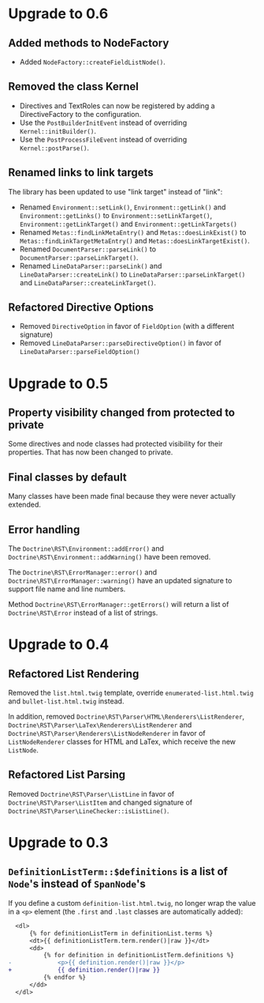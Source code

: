 # Upgrade to 0.6

## Added methods to NodeFactory

* Added `NodeFactory::createFieldListNode()`.

## Removed the class Kernel

* Directives and TextRoles can now be registered by adding a DirectiveFactory to
  the configuration.
* Use the `PostBuilderInitEvent` instead of overriding `Kernel::initBuilder()`.
* Use the `PostProcessFileEvent` instead of overriding `Kernel::postParse()`.

## Renamed links to link targets

The library has been updated to use "link target" instead of "link":

* Renamed `Environment::setLink()`, `Environment::getLink()` and
  `Environment::getLinks()` to `Environment::setLinkTarget()`,
  `Environment::getLinkTarget()` and `Environment::getLinkTargets()`
* Renamed `Metas::findLinkMetaEntry()` and `Metas::doesLinkExist()` to
  `Metas::findLinkTargetMetaEntry()` and `Metas::doesLinkTargetExist()`.
* Renamed `DocumentParser::parseLink()` to `DocumentParser::parseLinkTarget()`.
* Renamed `LineDataParser::parseLink()` and `LineDataParser::createLink()` to
  `LineDataParser::parseLinkTarget()` and `LineDataParser::createLinkTarget()`.

## Refactored Directive Options

* Removed `DirectiveOption` in favor of `FieldOption` (with a different signature)
* Removed `LineDataParser::parseDirectiveOption()` in favor of `LineDataParser::parseFieldOption()`

# Upgrade to 0.5

## Property visibility changed from protected to private

Some directives and node classes had protected visibility for their properties.
That has now been changed to private.

## Final classes by default

Many classes have been made final because they were never actually extended.

## Error handling

The `Doctrine\RST\Environment::addError()` and `Doctrine\RST\Environment::addWarning()`
have been removed.

The `Doctrine\RST\ErrorManager::error()` and `Doctrine\RST\ErrorManager::warning()`
have an updated signature to support file name and line numbers.

Method `Doctrine\RST\ErrorManager::getErrors()` will return a list of `Doctrine\RST\Error`
instead of a list of strings.

# Upgrade to 0.4

## Refactored List Rendering

Removed the `list.html.twig` template, override `enumerated-list.html.twig` and
`bullet-list.html.twig` instead.

In addition, removed `Doctrine\RST\Parser\HTML\Renderers\ListRenderer`,
`Doctrine\RST\Parser\LaTex\Renderers\ListRenderer` and
`Doctrine\RST\Parser\Renderers\ListNodeRenderer` in favor of `ListNodeRenderer`
classes for HTML and LaTex, which receive the new `ListNode`.

## Refactored List Parsing

Removed `Doctrine\RST\Parser\ListLine` in favor of `Doctrine\RST\Parser\ListItem`
and changed signature of `Doctrine\RST\Parser\LineChecker::isListLine()`.

# Upgrade to 0.3

## `DefinitionListTerm::$definitions` is a list of `Node`'s instead of `SpanNode`'s

If you define a custom `definition-list.html.twig`, no longer wrap the value in
a `<p>` element (the `.first` and `.last` classes are automatically added):

```diff
  <dl>
      {% for definitionListTerm in definitionList.terms %}
      <dt>{{ definitionListTerm.term.render()|raw }}</dt>
      <dd>
          {% for definition in definitionListTerm.definitions %}
-             <p>{{ definition.render()|raw }}</p>
+             {{ definition.render()|raw }}
          {% endfor %}
      </dd>
  </dl>
```

